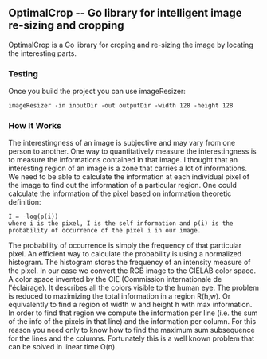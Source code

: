 ## OptimalCrop -- Go library for intelligent image re-sizing and cropping


OptimalCrop is a Go library for croping and re-sizing the image by locating the interesting parts.

### Testing

Once you build the project you can use imageResizer:

    imageResizer -in inputDir -out outputDir -width 128 -height 128

### How It Works
 
The interestingness of an image is subjective and may vary from one person to another. One way to quantitatively measure the interestingness is to measure the informations contained in that image. I thought that an interesting region of an image is a zone that carries a lot of informations. We need to be able to calculate the information at each individual pixel of the image to find out the information of a particular region.
One could calculate the information of the pixel based on information theoretic definition:

	I = -log(p(i))
	where i is the pixel, I is the self information and p(i) is the probability of occurrence of the pixel i in our image.
	
The probability of occurrence is simply the frequency of that particular pixel. An efficient way to calculate the probability is using a normalized histogram. The histogram stores the frequency of an intensity measure of the pixel. In our case we convert the RGB image to the CIELAB color space. A color space invented by the CIE (Commission internationale de l'éclairage). It describes all the colors visible to the human eye.
The problem is reduced to maximizing the total information in a region R(h,w). Or equivalently to find a region of width w and height h with max information. In order to find that region we compute the information per line (i.e. the sum of the info of the pixels in that line) and the information per column.
For this reason you need only to know how to find the maximum sum subsequence for the lines and the columns. Fortunately this is a well known problem that can be solved in linear time O(n).

